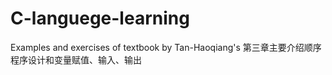 # C-languege-learning
Examples and exercises of textbook by Tan-Haoqiang's 
第三章主要介绍顺序程序设计和变量赋值、输入、输出
